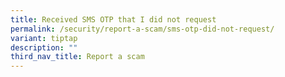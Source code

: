 ```yaml
---
title: Received SMS OTP that I did not request
permalink: /security/report-a-scam/sms-otp-did-not-request/
variant: tiptap
description: ""
third_nav_title: Report a scam
---
```

